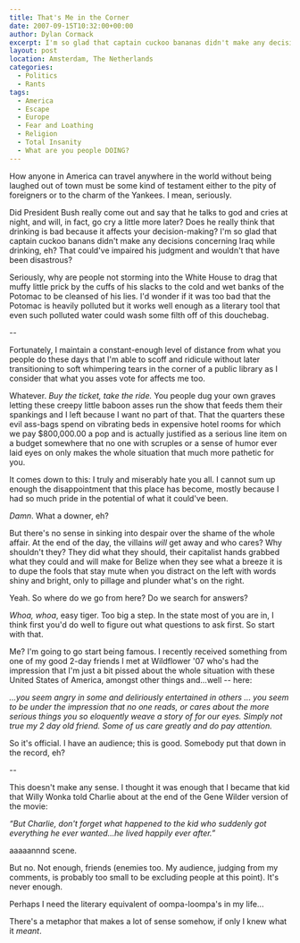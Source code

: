 ```yaml
---
title: That's Me in the Corner
date: 2007-09-15T10:32:00+00:00
author: Dylan Cormack
excerpt: I'm so glad that captain cuckoo bananas didn't make any decisions concerning Iraq while drinking, eh? That could've impaired his judgment and wouldn't that have been disastrous?
layout: post
location: Amsterdam, The Netherlands
categories:
  - Politics
  - Rants
tags:
  - America
  - Escape
  - Europe
  - Fear and Loathing
  - Religion
  - Total Insanity
  - What are you people DOING?
---
```

How anyone in America can travel anywhere in the world without being laughed out of town must be some kind of testament either to the pity of foreigners or to the charm of the Yankees. I mean, seriously.

Did President Bush really come out and say that he talks to god and cries at night, and will, in fact, go cry a little more later? Does he really think that drinking is bad because it affects your decision-making? I'm so glad that captain cuckoo banans didn't make any decisions concerning Iraq while drinking, eh? That could've impaired his judgment and wouldn't that have been disastrous?

Seriously, why are people not storming into the White House to drag that muffy little prick by the cuffs of his slacks to the cold and wet banks of the Potomac to be cleansed of his lies. I'd wonder if it was too bad that the Potomac is heavily polluted but it works well enough as a literary tool that even such polluted water could wash some filth off of this douchebag.

--

Fortunately, I maintain a constant-enough level of distance from what you people do these days that I'm able to scoff and ridicule without later transitioning to soft whimpering tears in the corner of a public library as I consider that what you asses vote for affects me too.

Whatever. _Buy the ticket, take the ride._ You people dug your own graves letting these creepy little baboon asses run the show that feeds them their spankings and I left because I want no part of that. That the quarters these evil ass-bags spend on vibrating beds in expensive hotel rooms for which we pay $800,000.00 a pop and is actually justified as a serious line item on a budget somewhere that no one with scruples or a sense of humor ever laid eyes on only makes the whole situation that much more pathetic for you.

It comes down to this: I truly and miserably hate you all. I cannot sum up enough the disappointment that this place has become, mostly because I had so much pride in the potential of what it could've been.

_Damn_. What a downer, eh?

But there's no sense in sinking into despair over the shame of the whole affair. At the end of the day, the villains _will_ get away and who cares? Why shouldn't they? They did what they should, their capitalist hands grabbed what they could and will make for Belize when they see what a breeze it is to dupe the fools that stay mute when you distract on the left with words shiny and bright, only to pillage and plunder what's on the right.

Yeah. So where do we go from here? Do we search for answers?

_Whoa, whoa_, easy tiger. Too big a step. In the state most of you are in, I think first you'd do well to figure out what questions to ask first. So start with that.

Me? I'm going to go start being famous. I recently received something from one of my good 2-day friends I met at Wildflower '07 who's had the impression that I'm just a bit pissed about the whole situation with these United States of America, amongst other things and...well -- here:

_...you seem angry in some and deliriously entertained in others ... you seem to be under the impression that no one reads, or cares about the more serious things you so eloquently weave a story of for our eyes. Simply not true my 2 day old friend. Some of us care greatly and do pay attention._

So it's official. I have an audience; this is good. Somebody put that down in the record, eh?

--

This doesn't make any sense. I thought it was enough that I became that kid that Willy Wonka told Charlie about at the end of the Gene Wilder version of the movie:

_“But Charlie, don't forget what happened to the kid who suddenly got everything he ever wanted...he lived happily ever after.”_

aaaaannnd scene.

But no. Not enough, friends (enemies too. My audience, judging from my comments, is probably too small to be excluding people at this point). It's never enough.

Perhaps I need the literary equivalent of oompa-loompa's in my life...

There's a metaphor that makes a lot of sense somehow, if only I knew what it _meant_.